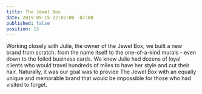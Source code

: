 ```yaml
---
title: The Jewel Box
date: 2019-05-15 22:02:00 -07:00
published: false
position: 13
---
```


Working closely with Julie, the owner of the Jewel Box, we built a new brand from scratch: from the name itself to the one-of-a-kind murals - even down to the foiled business cards. We knew Julie had dozens of loyal clients who would travel hundreds of miles to have her style and cut their hair. Naturally, it was our goal was to provide The Jewel Box with an equally unique and memorable brand that would be impossible for those who had visited to forget. 
